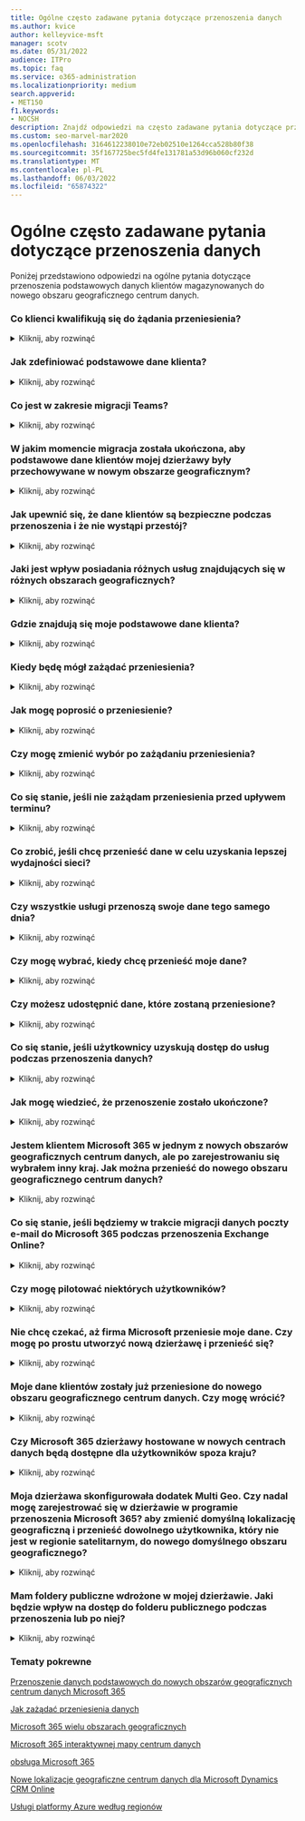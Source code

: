 ```yaml
---
title: Ogólne często zadawane pytania dotyczące przenoszenia danych
ms.author: kvice
author: kelleyvice-msft
manager: scotv
ms.date: 05/31/2022
audience: ITPro
ms.topic: faq
ms.service: o365-administration
ms.localizationpriority: medium
search.appverid:
- MET150
f1.keywords:
- NOCSH
description: Znajdź odpowiedzi na często zadawane pytania dotyczące przenoszenia danych podstawowych do nowego obszaru geograficznego Office 365 centrum danych.
ms.custom: seo-marvel-mar2020
ms.openlocfilehash: 3164612238010e72eb02510e1264cca528b80f38
ms.sourcegitcommit: 35f167725bec5fd4fe131781a53d96b060cf232d
ms.translationtype: MT
ms.contentlocale: pl-PL
ms.lasthandoff: 06/03/2022
ms.locfileid: "65874322"
---
```

# <a name="data-move-general-faq"></a>Ogólne często zadawane pytania dotyczące przenoszenia danych

Poniżej przedstawiono odpowiedzi na ogólne pytania dotyczące przenoszenia podstawowych danych klientów magazynowanych do nowego obszaru geograficznego centrum danych.

### <a name="what-customers-are-eligible-to-request-a-move"></a>Co klienci kwalifikują się do żądania przeniesienia?
<details><summary>Kliknij, aby rozwinąć</summary>

Istniejący Microsoft 365 klienci komercyjni, którzy wybrali kraj kwalifikujący się do nowego obszaru geograficznego centrum danych, będą mogli zażądać przeniesienia. Program istnieje tylko w przypadku dzierżaw z kwalifikującym się kodem kraju przypisanym do dzierżawy Microsoft 365 w celu migracji podstawowych danych klientów magazynowanych dla kwalifikujących się obciążeń do odpowiedniego obszaru geograficznego Microsoft 365 centrum danych. Zobacz [Jak zażądać przeniesienia danych](request-your-data-move.md) , aby potwierdzić kwalifikowalność kraju.

</details>

### <a name="how-do-we-define-core-customer-data"></a>Jak zdefiniować podstawowe dane klienta?
<details><summary>Kliknij, aby rozwinąć</summary>

Podstawowe dane klienta to termin, który odnosi się do podzestawu danych klienta zdefiniowanego w [warunkach usług online firmy Microsoft](https://aka.ms/ost):

- Exchange Online zawartości skrzynki pocztowej (treść wiadomości e-mail, wpisy kalendarza i zawartość załączników wiadomości e-mail)
- SharePoint zawartość witryny online i pliki przechowywane w tej witrynie
- Pliki przekazane do OneDrive dla Firm

</details>

### <a name="what-is-in-scope-for-teams-migration"></a>Co jest w zakresie migracji Teams?
<details><summary>Kliknij, aby rozwinąć</summary>

Oprócz Exchange Online, SharePoint Online i OneDrive dla Firm; Firma Microsoft przeprowadzi migrację Teams danych do lokalnego centrum danych.

- Teams wiadomości czatu, w tym wiadomości prywatne i wiadomości kanału.
- Teams obrazów używanych w czatach.

Teams pliki są przechowywane w usłudze SharePoint Online, a pliki czatu Teams są przechowywane w OneDrive dla Firm. Poczta głosowa, kalendarz i kontakty są przechowywane w Exchange Online. W wielu przypadkach Exchange Online, SharePoint Online i OneDrive dla Firm są już używane przez klienta w lokalnym centrum danych geograficznych, a także są częścią programu migracji Microsoft 365 dla kwalifikujących się krajów klientów.

</details>

### <a name="at-what-point-is-my-migration-complete-so-that-my-tenants-core-customer-data-is-being-stored-at-rest-in-my-new-geo"></a>W jakim momencie migracja została ukończona, aby podstawowe dane klientów mojej dzierżawy były przechowywane w nowym obszarze geograficznym?
<details><summary>Kliknij, aby rozwinąć</summary>

Ze względu na współdzielone zależności między Exchange Online i SharePoint Online/OneDrive dla Firm nie można uznać żadnej migracji za ukończoną, dopóki obie usługi nie zostaną zmigrowane. Exchange Online i SharePoint Online/OneDrive dla Firm często migrowane w oddzielnych godzinach i niezależnie od siebie. Administratorzy dzierżawy klienta otrzymują potwierdzenie w Centrum komunikatów po zakończeniu każdej migracji usługi i mogą wyświetlać kartę lokalizacji danych w centrum Administracja w dowolnym momencie, aby potwierdzić podstawowe dane klienta w lokalizacji spoczynku dla każdej usługi.

</details>

### <a name="how-do-you-make-sure-my-customer-data-is-safe-during-the-move-and-that-i-wont-experience-downtime"></a>Jak upewnić się, że dane klientów są bezpieczne podczas przenoszenia i że nie wystąpi przestój?
<details><summary>Kliknij, aby rozwinąć</summary>

Przenoszenie danych to operacja usługi zaplecza o minimalnym wpływie na użytkowników końcowych. Funkcje, na które mogą mieć wpływ, są wyświetlane w obszarze [Podczas i po przeniesieniu danych](during-and-after-your-data-move.md). Przestrzegamy [umowy dotyczącej poziomu usług online firmy Microsoft (SLA)](https://go.microsoft.com/fwlink/p/?LinkId=523897) w celu zapewnienia dostępności, dlatego klienci nie muszą przygotowywać się do przenoszenia ani monitorować ich.

Wszystkie usługi Microsoft 365 działają w tych samych wersjach w centrach danych, dzięki czemu możesz mieć pewność spójnej funkcjonalności. Twoja usługa jest w pełni obsługiwana w całym procesie.

</details>

### <a name="what-is-the-impact-of-having-different-services-located-in-different-geos"></a>Jaki jest wpływ posiadania różnych usług znajdujących się w różnych obszarach geograficznych?
<details><summary>Kliknij, aby rozwinąć</summary>

Niektóre usługi Microsoft 365 mogą znajdować się w różnych obszarach geograficznych dla niektórych istniejących klientów i klientów, którzy znajdują się w trakcie procesu przenoszenia. Nasze usługi działają niezależnie od siebie i nie ma to wpływu na środowisko użytkownika, jeśli tak jest. Jednak dla celów przechowywania danych migracja dzierżawy nie może zostać uznana za ukończoną, dopóki zarówno Exchange Online, jak i SharePoint Online/OneDrive dla Firm nie zostaną zmigrowane do tego samego obszaru geograficznego centrum danych.

</details>

### <a name="where-is-my-core-customer-data-located"></a>Gdzie znajdują się moje podstawowe dane klienta?
<details><summary>Kliknij, aby rozwinąć</summary>

Administratorzy dzierżawy klienta mogą wyświetlać kartę lokalizacji danych w centrum Administracja w dowolnym momencie, aby potwierdzić podstawowe dane klienta w lokalizacji spoczynku dla każdej usługi, w szczególności dla dzierżawy. Publikujemy również lokalizację obszarów geograficznych centrum danych, centrów danych i lokalizacji Office 365 danych klientów na [Microsoft 365 interaktywnych mapach centrów danych](https://office.com/datamaps) jako odwołanie do bieżących domyślnych podstawowych danych klienta w lokalizacjach spoczynku dla nowych dzierżaw. Lokalizację danych klientów magazynowanych można sprawdzić w sekcji Lokalizacja danych w profilu organizacji w Centrum administracyjne platformy Microsoft 365.

</details>

### <a name="when-will-i-be-able-to-request-a-move"></a>Kiedy będę mógł zażądać przeniesienia?
<details><summary>Kliknij, aby rozwinąć</summary>

Zapoznaj się ze stroną [Jak zażądać przeniesienia danych](request-your-data-move.md) dla obsługiwanych ram czasowych dla obszaru geograficznego centrum danych.

</details>

### <a name="how-can-i-request-to-be-moved"></a>Jak mogę poprosić o przeniesienie?
<details><summary>Kliknij, aby rozwinąć</summary>

Uprawnieni klienci zobaczą stronę w [Centrum administracyjne platformy Microsoft 365](https://admin.microsoft.com/). Aby uzyskać instrukcje dotyczące żądania przeniesienia [, zobacz Jak zażądać przeniesienia danych](request-your-data-move.md) .

</details>

### <a name="can-i-change-my-selection-after-requesting-a-move"></a>Czy mogę zmienić wybór po zażądaniu przeniesienia?
<details><summary>Kliknij, aby rozwinąć</summary>

Nie możemy usunąć Użytkownika z procesu po przesłaniu żądania.

</details>

### <a name="what-happens-if-i-do-not-request-a-move-before-the-deadline"></a>Co się stanie, jeśli nie zażądam przeniesienia przed upływem terminu?
<details><summary>Kliknij, aby rozwinąć</summary>

Nie możemy akceptować żądań migracji po otwartym okresie rejestracji.

</details>

### <a name="what-if-i-want-to-move-my-data-in-order-to-get-better-network-performance"></a>Co zrobić, jeśli chcę przenieść dane w celu uzyskania lepszej wydajności sieci?
<details><summary>Kliknij, aby rozwinąć</summary>

Fizyczna bliskość Microsoft 365 centrum danych nie gwarantuje lepszej wydajności sieci. Istnieje wiele czynników i składników, które wpływają na wydajność sieci między użytkownikiem końcowym a usługą Microsoft 365. Aby uzyskać więcej informacji na ten temat i dostrajanie wydajności, zobacz [Planowanie sieci i dostrajanie wydajności dla Microsoft 365](network-planning-and-performance.md).

</details>

### <a name="do-all-the-services-move-their-data-on-the-same-day"></a>Czy wszystkie usługi przenoszą swoje dane tego samego dnia?
<details><summary>Kliknij, aby rozwinąć</summary>

Każda usługa jest przenoszona niezależnie i prawdopodobnie będzie przenosić swoje dane w różnym czasie.

</details>

### <a name="can-i-choose-when-i-want-my-data-to-be-moved"></a>Czy mogę wybrać, kiedy chcę przenieść moje dane?
<details><summary>Kliknij, aby rozwinąć</summary>

Klienci nie mogą wybrać określonej daty, nie mogą opóźnić przenoszenia i nie możemy udostępnić określonej daty ani przedziału czasu przenoszenia.

</details>

### <a name="can-you-share-when-my-data-will-be-moved"></a>Czy możesz udostępnić dane, które zostaną przeniesione?
<details><summary>Kliknij, aby rozwinąć</summary>

Przenoszenie danych to operacja zaplecza o minimalnym wpływie na użytkowników końcowych. Złożoność, precyzja i skala, z jaką musimy wykonywać przenoszenie danych w środowisku obsługiwanym globalnie i zautomatyzowanym, uniemożliwia udostępnianie danych, gdy oczekuje się, że przeniesienie danych zostanie ukończone dla dzierżawy lub dowolnej innej pojedynczej dzierżawy. Po zakończeniu przenoszenia danych klienci otrzymają jedno potwierdzenie w Centrum komunikatów na uczestniczącą usługę.

</details>

### <a name="what-happens-if-users-access-services-while-the-data-is-being-moved"></a>Co się stanie, jeśli użytkownicy uzyskują dostęp do usług podczas przenoszenia danych?
<details><summary>Kliknij, aby rozwinąć</summary>

Zobacz [Sekcję Podczas i po przeniesieniu danych](during-and-after-your-data-move.md) , aby uzyskać pełną listę funkcji, które mogą być ograniczone podczas przenoszenia części danych dla każdej usługi.

</details>

### <a name="how-do-i-know-the-move-is-complete"></a>Jak mogę wiedzieć, że przenoszenie zostało ukończone?
<details><summary>Kliknij, aby rozwinąć</summary>

Obejrzyj Microsoft 365 Centrum komunikatów, aby potwierdzić, że przenoszenie danych poszczególnych usług zostało ukończone. Po przeniesieniu danych każdej usługi opublikujemy powiadomienie o ukończeniu, dzięki czemu otrzymasz trzy powiadomienia o ukończeniu: po jednym dla Exchange Online, SharePoint Online i Skype dla firm Online. Możesz również zweryfikować lokalizację danych klientów magazynowanych za pośrednictwem sekcji Lokalizacja danych w obszarze Profil organizacji w Centrum administracyjne platformy Microsoft 365.

</details>

### <a name="i-am-a-microsoft-365-customer-in-one-of-the-new-datacenter-geos-but-when-i-signed-up-i-selected-a-different-country-how-can-i-be-moved-to-the-new-datacenter-geo"></a>Jestem klientem Microsoft 365 w jednym z nowych obszarów geograficznych centrum danych, ale po zarejestrowaniu się wybrałem inny kraj. Jak można przenieść do nowego obszaru geograficznego centrum danych?
<details><summary>Kliknij, aby rozwinąć</summary>

Nie można zmienić kraju rejestracji skojarzonego z dzierżawą. Zamiast tego należy utworzyć nową dzierżawę Microsoft 365 z nową subskrypcją i ręcznie przenieść użytkowników i dane do nowej dzierżawy.

</details>

### <a name="what-happens-if-we-are-in-process-of-email-data-migration-to-microsoft-365-during-the-exchange-online-move"></a>Co się stanie, jeśli będziemy w trakcie migracji danych poczty e-mail do Microsoft 365 podczas przenoszenia Exchange Online?
<details><summary>Kliknij, aby rozwinąć</summary>

Jest to bardzo typowy scenariusz i jest w pełni obsługiwany. Migracja chmury między obszarami geograficznymi centrum danych nie zakłóca żadnych migracji lokalnych do skrzynek pocztowych w chmurze.

</details>

### <a name="can-i-pilot-some-users"></a>Czy mogę pilotować niektórych użytkowników?
<details><summary>Kliknij, aby rozwinąć</summary>

Możesz utworzyć oddzielną dzierżawę wersji próbnej, aby przetestować łączność, ale dzierżawy wersji próbnej nie można w żaden sposób połączyć z istniejącą dzierżawą.

</details>

### <a name="i-dont-want-to-wait-for-microsoft-to-move-my-data-can-i-just-create-a-new-tenant-and-move-myself"></a>Nie chcę czekać, aż firma Microsoft przeniesie moje dane. Czy mogę po prostu utworzyć nową dzierżawę i przenieść się?
<details><summary>Kliknij, aby rozwinąć</summary>

Tak, jednak proces nie będzie tak bezproblemowy, jak gdyby firma Microsoft wykonała przenoszenie danych.

Jeśli nowa dzierżawa zostanie utworzona po udostępnieniu nowego obszaru geograficznego centrum danych, nowa dzierżawa będzie hostowana w nowym obszarze geograficznym. Ta nowa dzierżawa jest całkowicie oddzielona od poprzedniej dzierżawy i będzie odpowiedzialna za przenoszenie wszystkich skrzynek pocztowych użytkownika, zawartości witryny, nazw domen i innych danych. Należy pamiętać, że nie można przenieść nazwy dzierżawy z jednej dzierżawy do innej. Zalecamy oczekiwanie na program przenoszenia dostarczony przez firmę Microsoft, ponieważ zajmiemy się przenoszeniem wszystkich ustawień, danych i subskrypcji dla użytkowników.

</details>

### <a name="my-customer-data-has-already-been-moved-to-a-new-datacenter-geo-can-i-move-back"></a>Moje dane klientów zostały już przeniesione do nowego obszaru geograficznego centrum danych. Czy mogę wrócić?
<details><summary>Kliknij, aby rozwinąć</summary>

Nie, nie jest to możliwe. Nie można przenieść klientów, którzy zostali przeniesieniu do nowych geograficznych centrów danych. Jako klient w dowolnym obszarze geograficznym będziesz mieć taką samą jakość usług, wydajności i mechanizmów zabezpieczeń, jak wcześniej. [Microsoft 365 multi geo](https://aka.ms/multi-geo) jest dostępna dla niektórych klientów jako dodatek i umożliwia jednej dzierżawie tworzenie wielu obszarów geograficznych satelitarnych i przenoszenie danych użytkowników do tych obszarów geograficznych przy użyciu zobowiązań dotyczących rezydencji danych.

</details>

### <a name="will-microsoft-365-tenants-hosted-in-the-new-datacenters-be-available-to-users-outside-of-the-country"></a>Czy Microsoft 365 dzierżawy hostowane w nowych centrach danych będą dostępne dla użytkowników spoza kraju?
<details><summary>Kliknij, aby rozwinąć</summary>

Tak. Firma Microsoft utrzymuje dużą globalną sieć z publicznymi połączeniami internetowymi w ponad 130 lokalizacjach w 35 krajach na całym świecie z umowami komunikacji równorzędnej z ponad 2700 dostawcami usług internetowych. Użytkownicy będą mogli uzyskiwać dostęp do centrów danych z dowolnego miejsca w Internecie.

</details>

### <a name="my-tenant-has-configured-the-multi-geo-add-on-can-i-still-enroll-in-my-tenant-in-the-microsoft-365-move-program-to-change-my-default-geo-and-move-any-user-not-in-a-satellite-region-to-the-new-default-geo"></a>Moja dzierżawa skonfigurowała dodatek Multi Geo. Czy nadal mogę zarejestrować się w dzierżawie w programie przenoszenia Microsoft 365? aby zmienić domyślną lokalizację geograficzną i przenieść dowolnego użytkownika, który nie jest w regionie satelitarnym, do nowego domyślnego obszaru geograficznego?
<details><summary>Kliknij, aby rozwinąć</summary>

Tak, dzierżawa kwalifikuje się do rejestracji, ale istnieją istotne zagadnienia, ponieważ przenoszenie na poziomie dzierżawy nie jest w pełni obsługiwane dla klientów, którzy skonfigurowali funkcję [Multi-Geo](https://aka.ms/multi-geo).

SharePoint Online i OneDrive dla Firm nie mogą migrować do nowego obszaru geograficznego centrum danych na poziomie dzierżawy za pośrednictwem tego programu. Administrator klienta może skonfigurować udziały OneDrive dla Firm, aby przenieść je do dowolnego dostępnego regionu przy użyciu funkcji Multi-Geo, ale nie można zmienić domyślnej lokalizacji dzierżawy po skonfigurowaniu wielu obszarów geograficznych dla dzierżawy.

W przypadku klientów, którzy zdecydują się na migrację — przeniesiemy wszystkie Exchange Online skrzynki pocztowe z bieżącego domyślnego obszaru geograficznego do nowego lokalnego obszaru geograficznego centrum danych i zaktualizujemy domyślny region Exchange Online. Nie będziemy przenosić żadnych skrzynek pocztowych EXO skonfigurowanych w regionach satelitów Multi Geo, aby nadal respektować miejsce przechowywania danych w regionie satelitarnym zgodnie z oczekiwaniami.  Teams migracje dzierżawy usługi czatu dla klientów z konfiguracją wielu obszarów geograficznych zachowują się podobnie do Exchange Online.

</details>

### <a name="i-have-public-folders-deployed-in-my-tenant-what-will-be-the-impact-on-public-folder-access-during-or-after-the-move"></a>Mam foldery publiczne wdrożone w mojej dzierżawie. Jaki będzie wpływ na dostęp do folderu publicznego podczas przenoszenia lub po niej?
<details><summary>Kliknij, aby rozwinąć</summary>

Nie ma to wpływu na użytkowników końcowych uzyskujących dostęp do folderów publicznych podczas przenoszenia folderów publicznych lub po nich. Jednak foldery publiczne mogą nie być dostępne do administrowania w narzędziu centrum Exchange Administracja, dopóki wszystkie skrzynki pocztowe folderów publicznych nie zostaną przeniesione w tym samym regionie. Aby uzyskać więcej informacji, zapoznaj się z [tym artykułem](https://aka.ms/pfxrf) .

</details>

### <a name="related-topics"></a>Tematy pokrewne

[Przenoszenie danych podstawowych do nowych obszarów geograficznych centrum danych Microsoft 365](moving-data-to-new-datacenter-geos.md)

[Jak zażądać przeniesienia danych](request-your-data-move.md)

[Microsoft 365 wielu obszarach geograficznych](https://aka.ms/multi-geo)

[Microsoft 365 interaktywnej mapy centrum danych](https://office.com/datamaps)

[obsługa Microsoft 365](../admin/get-help-support.md)

[Nowe lokalizacje geograficzne centrum danych dla Microsoft Dynamics CRM Online](/power-platform/admin/new-datacenter-regions)

[Usługi platformy Azure według regionów](https://azure.microsoft.com/regions/)
